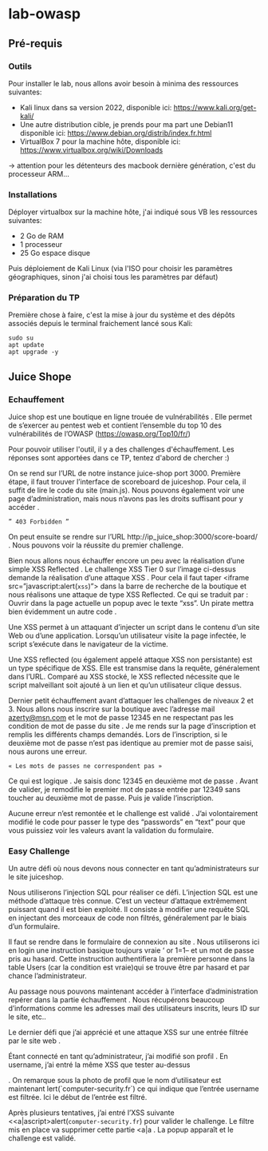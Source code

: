 # lab-owasp

## Pré-requis

### Outils

Pour installer le lab, nous allons avoir besoin à minima des ressources suivantes:

* Kali linux dans sa version 2022, disponible ici: https://www.kali.org/get-kali/
* Une autre distribution cible, je prends pour ma part une Debian11 disponible ici: https://www.debian.org/distrib/index.fr.html
* VirtualBox 7 pour la machine hôte, disponible ici: https://www.virtualbox.org/wiki/Downloads

-> attention pour les détenteurs des macbook dernière génération, c'est du processeur ARM...

### Installations

Déployer virtualbox sur la machine hôte, j'ai indiqué sous VB les ressources suivantes:

* 2 Go de RAM
* 1 processeur
* 25 Go espace disque


Puis déploiement de Kali Linux (via l'ISO pour choisir les paramètres géographiques, sinon j'ai choisi tous les paramètres par défaut)

### Préparation du TP

Première chose à faire, c'est la mise à jour du système et des dépôts associés depuis le terminal fraichement lancé sous Kali:

```
sudo su
apt update
apt upgrade -y
```

## Juice Shope

### Echauffement

Juice shop est une boutique en ligne trouée de vulnérabilités . Elle permet de s’exercer au pentest web et contient l’ensemble du top 10 des vulnérabilités de l’OWASP (https://owasp.org/Top10/fr/)

Pour pouvoir utiliser l'outil, il y a des challenges d'échauffement. Les réponses sont apportées dans ce TP, tentez d'abord de chercher :)

On se rend sur l’URL de notre instance juice-shop port 3000. Première étape, il faut trouver l’interface de scoreboard de juiceshop. Pour cela, il suffit de lire le code du site (main.js). Nous pouvons également voir une page d’administration, mais nous n’avons pas les droits suffisant pour y accéder .

    ” 403 Forbidden ”

On peut ensuite se rendre sur l’URL http://ip_juice_shop:3000/score-board/ . Nous pouvons voir la réussite du premier challenge.

Bien nous allons nous échauffer encore un peu avec la réalisation d’une simple XSS Reflected . Le challenge XSS Tier 0 sur l’image ci-dessus demande la réalisation d’une attaque XSS . Pour cela il faut taper <iframe src=”javascript:alert(`xss`)”> dans la barre de recherche de la boutique et nous réalisons une attaque de type XSS Reflected. Ce qui se traduit par : Ouvrir dans la page actuelle un popup avec le texte “xss”. Un pirate mettra bien évidemment un autre code .

Une XSS permet à un attaquant d’injecter un script dans le contenu d’un site Web ou d’une application. Lorsqu’un utilisateur visite la page infectée, le script s’exécute dans le navigateur de la victime.

Une XSS reflected (ou également appelé attaque XSS non persistante) est un type spécifique de XSS. Elle est transmise dans la requête, généralement dans l’URL. Comparé au XSS stocké, le XSS reflected nécessite que le script malveillant soit ajouté à un lien et qu’un utilisateur clique dessus.

Dernier petit échauffement avant d’attaquer les challenges de niveaux 2 et 3.
Nous allons nous inscrire sur la boutique avec l’adresse mail azerty@msn.com et le mot de passe 12345 en ne respectant pas les condition de mot de passe du site . Je me rends sur la page d’inscription et remplis les différents champs demandés.
Lors de l’inscription, si le deuxième mot de passe n’est pas identique au premier mot de passe saisi, nous aurons une erreur.

    « Les mots de passes ne correspondent pas »

Ce qui est logique . Je saisis donc 12345 en deuxième mot de passe . Avant de valider, je remodifie le premier mot de passe entrée par 12349 sans toucher au deuxième mot de passe. Puis je valide l’inscription.

Aucune erreur n’est remontée et le challenge est validé . J’ai volontairement modifié le code pour passer le type des “passwords” en “text” pour que vous puissiez voir les valeurs avant la validation du formulaire.

### Easy Challenge

Un autre défi où nous devons nous connecter en tant qu’administrateurs sur le site juiceshop.

Nous utiliserons l’injection SQL pour réaliser ce défi. L’injection SQL est une méthode d’attaque très connue. C’est un vecteur d’attaque extrêmement puissant quand il est bien exploité. Il consiste à modifier une requête SQL en injectant des morceaux de code non filtrés, généralement par le biais d’un formulaire.

Il faut se rendre dans le formulaire de connexion au site . Nous utiliserons ici en login une instruction basique toujours vraie ‘ or 1=1– et un mot de passe pris au hasard. Cette instruction authentifiera la première personne dans la table Users (car la condition est vraie)qui se trouve être par hasard et par chance l’administrateur.

Au passage nous pouvons maintenant accéder à l’interface d’administration repérer dans la partie échauffement . Nous récupérons beaucoup d’informations comme les adresses mail des utilisateurs inscrits, leurs ID sur le site, etc..

Le dernier défi que j’ai apprécié et une attaque XSS sur une entrée filtrée par le site web .

Étant connecté en tant qu’administrateur, j’ai modifié son profil . En username, j’ai entré la même XSS que tester au-dessus
<script>alert(`computer-security.fr`)</script> . On remarque sous la photo de profil que le nom d’utilisateur est maintenant lert(`computer-security.fr`) ce qui indique que l’entrée username est filtrée. Ici le début de l’entrée est filtré.

Après plusieurs tentatives, j’ai entré l’XSS suivante
<<a|ascript>alert(`computer-security.fr`)</script> pour valider le challenge. Le filtre mis en place va supprimer cette partie <a|a . La popup apparaît et le challenge est validé.







